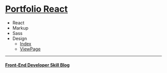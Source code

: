 # [Portfolio React](https://rockquai.github.io/Portfolio-React/) 
- React
- Markup
- Sass
- Design
  - [Index](https://raw.githubusercontent.com/rockquai/Portfolio-React/master/design/omega-index.jpg)
  - [ViewPage](https://raw.githubusercontent.com/rockquai/Portfolio-React/master/design/omega-view.jpg)

---

#### [Front-End Developer Skill Blog](https://rockquai.github.io/)